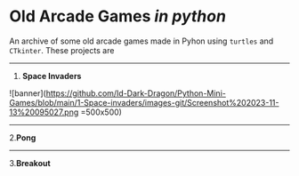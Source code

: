 # Old Arcade Games *in python*

An archive of some old arcade games made in Pyhon using `turtles` and `CTkinter`.
These projects are 

---

1. **Space Invaders**

![banner](https://github.com/Id-Dark-Dragon/Python-Mini-Games/blob/main/1-Space-invaders/images-git/Screenshot%202023-11-13%20095027.png =500x500)

---

2.**Pong**

---

3.**Breakout**
